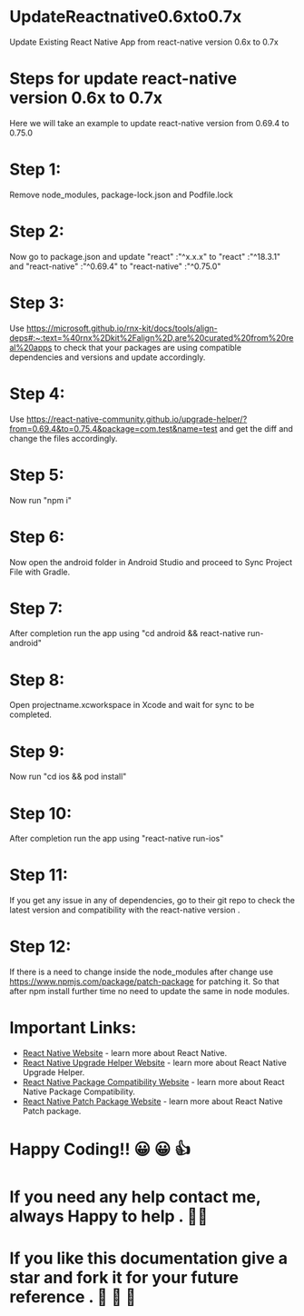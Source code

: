 # UpdateReactnative0.6xto0.7x
Update Existing React Native App from react-native version 0.6x to 0.7x

# Steps for update react-native version 0.6x to 0.7x
Here we will take an example to update react-native version from 0.69.4 to 0.75.0

# Step 1:
Remove node_modules, package-lock.json and Podfile.lock

# Step 2:
Now go to package.json and update "react" :"^x.x.x" to "react" :"^18.3.1" and "react-native" :"^0.69.4" to "react-native" :"^0.75.0" 

# Step 3:
Use https://microsoft.github.io/rnx-kit/docs/tools/align-deps#:~:text=%40rnx%2Dkit%2Falign%2D,are%20curated%20from%20real%20apps to check that your packages are using compatible dependencies and versions and update accordingly.

# Step 4:
Use https://react-native-community.github.io/upgrade-helper/?from=0.69.4&to=0.75.4&package=com.test&name=test and get the diff and change the files accordingly.

# Step 5:
Now run "npm i"

# Step 6:
Now open the android folder in Android Studio and proceed to Sync Project File with Gradle.

# Step 7:
After completion run the app using "cd android && react-native run-android"

# Step 8:
Open projectname.xcworkspace in Xcode and wait for sync to be completed.

# Step 9:
Now run "cd ios && pod install"

# Step 10:
After completion run the app using "react-native run-ios"

# Step 11:
If you get any issue in any of dependencies, go to their git repo to check the latest version and compatibility with the react-native version .

# Step 12:
If there is a need to change inside the node_modules after change use https://www.npmjs.com/package/patch-package for patching it. So that after npm install further time no need to update the same in node modules.


# Important Links:

- [React Native Website](https://reactnative.dev/docs/getting-started) - learn more about React Native.
- [React Native Upgrade Helper Website](https://react-native-community.github.io/upgrade-helper/?from=0.69.4&to=0.75.4&package=com.test&name=test) - learn more about React Native Upgrade Helper.
- [React Native Package Compatibility Website](https://microsoft.github.io/rnx-kit/docs/tools/align-deps#:~:text=%40rnx%2Dkit%2Falign%2D,are%20curated%20from%20real%20apps) - learn more about React Native Package Compatibility.
- [React Native Patch Package Website](https://www.npmjs.com/package/patch-package) - learn more about React Native Patch package.

 # Happy Coding!! :grinning: :grinning: :thumbsup:
 
 # If you need any help contact me, always Happy to help . :love_you_gesture::love_you_gesture:
 
 # If you like this documentation give a star and fork it for your future reference . :crossed_fingers: :crossed_fingers: :love_you_gesture:
